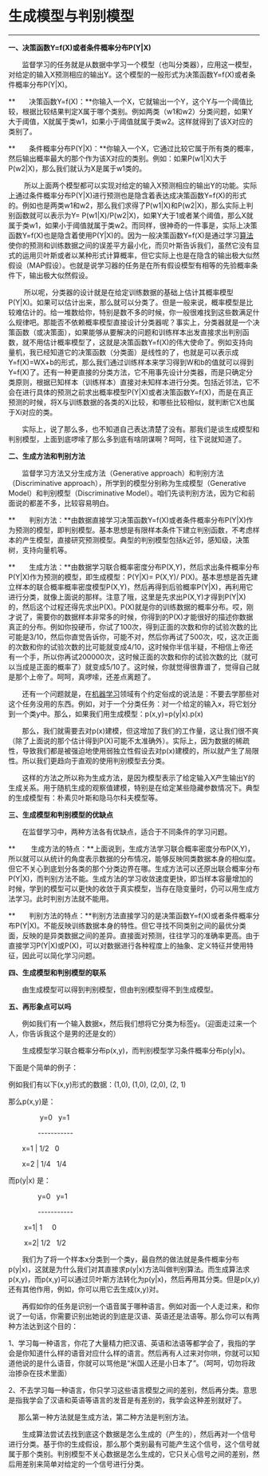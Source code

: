 # **生成模型与判别模型**

---

**一、决策函数Y=f\(X\)或者条件概率分布P\(Y\|X\)**

       监督学习的任务就是从数据中学习一个模型（也叫分类器），应用这一模型，对给定的输入X预测相应的输出Y。这个模型的一般形式为决策函数Y=f\(X\)或者条件概率分布P\(Y\|X\)。

**       决策函数Y=f\(X\)：**你输入一个X，它就输出一个Y，这个Y与一个阈值比较，根据比较结果判定X属于哪个类别。例如两类（w1和w2）分类问题，如果Y大于阈值，X就属于类w1，如果小于阈值就属于类w2。这样就得到了该X对应的类别了。

**       条件概率分布P\(Y\|X\)：**你输入一个X，它通过比较它属于所有类的概率，然后输出概率最大的那个作为该X对应的类别。例如：如果P\(w1\|X\)大于P\(w2\|X\)，那么我们就认为X是属于w1类的。

        所以上面两个模型都可以实现对给定的输入X预测相应的输出Y的功能。实际上通过条件概率分布P\(Y\|X\)进行预测也是隐含着表达成决策函数Y=f\(X\)的形式的。例如也是两类w1和w2，那么我们求得了P\(w1\|X\)和P\(w2\|X\)，那么实际上判别函数就可以表示为Y= P\(w1\|X\)/P\(w2\|X\)，如果Y大于1或者某个阈值，那么X就属于类w1，如果小于阈值就属于类w2。而同样，很神奇的一件事是，实际上决策函数Y=f\(X\)也是隐含着使用P\(Y\|X\)的。因为一般决策函数Y=f\(X\)是通过学习[算法](http://lib.csdn.net/base/datastructure)使你的预测和训练数据之间的误差平方最小化，而贝叶斯告诉我们，虽然它没有显式的运用贝叶斯或者以某种形式计算概率，但它实际上也是在隐含的输出极大似然假设（MAP假设）。也就是说学习器的任务是在所有假设模型有相等的先验概率条件下，输出极大似然假设。

        所以呢，分类器的设计就是在给定训练数据的基础上估计其概率模型P\(Y\|X\)。如果可以估计出来，那么就可以分类了。但是一般来说，概率模型是比较难估计的。给一堆数给你，特别是数不多的时候，你一般很难找到这些数满足什么规律吧。那能否不依赖概率模型直接设计分类器呢？事实上，分类器就是一个决策函数（或决策面），如果能够从要解决的问题和训练样本出发直接求出判别函数，就不用估计概率模型了，这就是决策函数Y=f\(X\)的伟大使命了。例如支持向量机，我已经知道它的决策函数（分类面）是线性的了，也就是可以表示成Y=f\(X\)=WX+b的形式，那么我们通过训练样本来学习得到W和b的值就可以得到Y=f\(X\)了。还有一种更直接的分类方法，它不用事先设计分类器，而是只确定分类原则，根据已知样本（训练样本）直接对未知样本进行分类。包括近邻法，它不会在进行具体的预测之前求出概率模型P\(Y\|X\)或者决策函数Y=f\(X\)，而是在真正预测的时候，将X与训练数据的各类的Xi比较，和哪些比较相似，就判断它X也属于Xi对应的类。

       实际上，说了那么多，也不知道自己表达清楚了没有。那我们是谈生成模型和判别模型，上面到底啰嗦了那么多到底有啥阴谋啊？呵呵，往下说就知道了。



**二、生成方法和判别方法**

       监督学习方法又分生成方法（Generative approach）和判别方法（Discriminative approach），所学到的模型分别称为生成模型（Generative Model）和判别模型（Discriminative Model）。咱们先谈判别方法，因为它和前面说的都差不多，比较容易明白。

**       判别方法：**由数据直接学习决策函数Y=f\(X\)或者条件概率分布P\(Y\|X\)作为预测的模型，即判别模型。基本思想是有限样本条件下建立判别函数，不考虑样本的产生模型，直接研究预测模型。典型的判别模型包括k近邻，感知级，决策树，支持向量机等。

**       生成方法：**由数据学习联合概率密度分布P\(X,Y\)，然后求出条件概率分布P\(Y\|X\)作为预测的模型，即生成模型：P\(Y\|X\)= P\(X,Y\)/ P\(X\)。基本思想是首先建立样本的联合概率概率密度模型P\(X,Y\)，然后再得到后验概率P\(Y\|X\)，再利用它进行分类，就像上面说的那样。注意了哦，这里是先求出P\(X,Y\)才得到P\(Y\|X\)的，然后这个过程还得先求出P\(X\)。P\(X\)就是你的训练数据的概率分布。哎，刚才说了，需要你的数据样本非常多的时候，你得到的P\(X\)才能很好的描述你数据真正的分布。例如你投硬币，你试了100次，得到正面的次数和你的试验次数的比可能是3/10，然后你直觉告诉你，可能不对，然后你再试了500次，哎，这次正面的次数和你的试验次数的比可能就变成4/10，这时候你半信半疑，不相信上帝还有一个手，所以你再试200000次，这时候正面的次数和你的试验次数的比（就可以当成是正面的概率了）就变成5/10了。这时候，你就觉得很靠谱了，觉得自己就是那个上帝了。呵呵，真啰嗦，还差点离题了。

       还有一个问题就是，在[机器学习](http://lib.csdn.net/base/machinelearning)领域有个约定俗成的说法是：不要去学那些对这个任务没用的东西。例如，对于一个分类任务：对一个给定的输入x，将它划分到一个类y中。那么，如果我们用生成模型：p\(x,y\)=p\(y\|x\).p\(x\)

       那么，我们就需要去对p\(x\)建模，但这增加了我们的工作量，这让我们很不爽（除了上面说的那个估计得到P\(X\)可能不太准确外）。实际上，因为数据的稀疏性，导致我们都是被强迫地使用弱独立性假设去对p\(x\)建模的，所以就产生了局限性。所以我们更趋向于直观的使用判别模型去分类。

       这样的方法之所以称为生成方法，是因为模型表示了给定输入X产生输出Y的生成关系。用于随机生成的观察值建模，特别是在给定某些隐藏参数情况下。典型的生成模型有：朴素贝叶斯和隐马尔科夫模型等。



**三、生成模型和判别模型的优缺点**

       在监督学习中，两种方法各有优缺点，适合于不同条件的学习问题。

**        生成方法的特点：**上面说到，生成方法学习联合概率密度分布P\(X,Y\)，所以就可以从统计的角度表示数据的分布情况，能够反映同类数据本身的相似度。但它不关心到底划分各类的那个分类边界在哪。生成方法可以还原出联合概率分布P\(Y\|X\)，而判别方法不能。生成方法的学习收敛速度更快，即当样本容量增加的时候，学到的模型可以更快的收敛于真实模型，当存在隐变量时，仍可以用生成方法学习。此时判别方法就不能用。

**       判别方法的特点：**判别方法直接学习的是决策函数Y=f\(X\)或者条件概率分布P\(Y\|X\)。不能反映训练数据本身的特性。但它寻找不同类别之间的最优分类面，反映的是异类数据之间的差异。直接面对预测，往往学习的准确率更高。由于直接学习P\(Y\|X\)或P\(X\)，可以对数据进行各种程度上的抽象、定义特征并使用特征，因此可以简化学习问题。



**四、生成模型和判别模型的联系**

       由生成模型可以得到判别模型，但由判别模型得不到生成模型。



**五、再形象点可以吗**

       例如我们有一个输入数据x，然后我们想将它分类为标签y。（迎面走过来一个人，你告诉我这个是男的还是女的）

       生成模型学习联合概率分布p\(x,y\)，而判别模型学习条件概率分布p\(y\|x\)。

下面是个简单的例子：

例如我们有以下\(x,y\)形式的数据：\(1,0\), \(1,0\), \(2,0\), \(2, 1\)

那么p\(x,y\)是：

                y=0   y=1

               -----------

       x=1 \| 1/2   0

       x=2 \| 1/4   1/4

而p\(y\|x\) 是：

               y=0   y=1

               -----------

        x=1\| 1     0

        x=2\| 1/2   1/2

       我们为了将一个样本x分类到一个类y，最自然的做法就是条件概率分布p\(y\|x\)，这就是为什么我们对其直接求p\(y\|x\)方法叫做判别算法。而生成算法求p\(x,y\)，而p\(x,y\)可以通过贝叶斯方法转化为p\(y\|x\)，然后再用其分类。但是p\(x,y\)还有其他作用，例如，你可以用它去生成\(x,y\)对。



       再假如你的任务是识别一个语音属于哪种语言。例如对面一个人走过来，和你说了一句话，你需要识别出她说的到底是汉语、英语还是法语等。那么你可以有两种方法达到这个目的：

1、学习每一种语言，你花了大量精力把汉语、英语和法语等都学会了，我指的学会是你知道什么样的语音对应什么样的语言。然后再有人过来对你哄，你就可以知道他说的是什么语音，你就可以骂他是“米国人还是小日本了”。（呵呵，切勿将政治掺杂在技术里面）

2、不去学习每一种语言，你只学习这些语言模型之间的差别，然后再分类。意思是指我学会了汉语和英语等语言的发音是有差别的，我学会这种差别就好了。

     那么第一种方法就是生成方法，第二种方法是判别方法。



       生成算法尝试去找到底这个数据是怎么生成的（产生的），然后再对一个信号进行分类。基于你的生成假设，那么那个类别最有可能产生这个信号，这个信号就属于那个类别。判别模型不关心数据是怎么生成的，它只关心信号之间的差别，然后用差别来简单对给定的一个信号进行分类。


